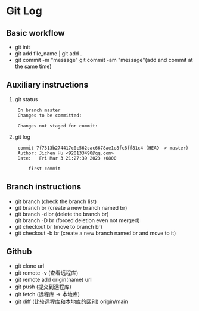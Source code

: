 # Git Log

## Basic workflow

- git init
- git add file_name | git add .
- git commit -m "message"
   git commit -am "message"(add and commit at the same time)

## Auxiliary instructions

1. git status

        On branch master
        Changes to be committed:

        Changes not staged for commit:
2. git log

        commit 7f7313b274417c0c562cac6678ae1e8fc8ff81c4 (HEAD -> master)
        Author: Jichen Hu <920133490@qq.com>
        Date:   Fri Mar 3 21:27:39 2023 +0800

            first commit

## Branch instructions

- git branch (check the branch list)
- git branch br (create a new branch named br)
- git branch -d br (delete the branch br)  
   git branch -D br (forced deletion even not merged)
- git checkout br (move to branch br)
- git checkout -b br (create a new branch named br and move to it)

## Github

- git clone url 
- git remote -v (查看远程库)
- git remote add origin(name) url
- git push (提交到远程库)
- git fetch (远程库 -> 本地库)
- git diff (比较远程库和本地库的区别) origin/main


